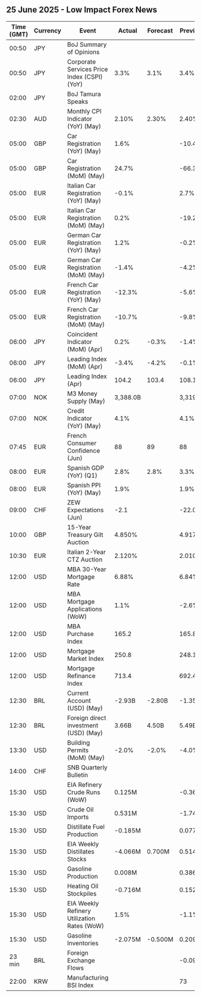 ## 25 June 2025 - Low Impact Forex News

| Time (GMT) | Currency | Event | Actual | Forecast | Previous |
|------|----------|-------|--------|----------|----------|
| 00:50 | JPY | BoJ Summary of Opinions |  |  |  |
| 00:50 | JPY | Corporate Services Price Index (CSPI) (YoY) | 3.3% | 3.1% | 3.4% |
| 02:00 | JPY | BoJ Tamura Speaks |  |  |  |
| 02:30 | AUD | Monthly CPI Indicator (YoY) (May) | 2.10% | 2.30% | 2.40% |
| 05:00 | GBP | Car Registration (YoY) (May) | 1.6% |  | -10.4% |
| 05:00 | GBP | Car Registration (MoM) (May) | 24.7% |  | -66.3% |
| 05:00 | EUR | Italian Car Registration (YoY) (May) | -0.1% |  | 2.7% |
| 05:00 | EUR | Italian Car Registration (MoM) (May) | 0.2% |  | -19.2% |
| 05:00 | EUR | German Car Registration (YoY) (May) | 1.2% |  | -0.2% |
| 05:00 | EUR | German Car Registration (MoM) (May) | -1.4% |  | -4.2% |
| 05:00 | EUR | French Car Registration (YoY) (May) | -12.3% |  | -5.6% |
| 05:00 | EUR | French Car Registration (MoM) (May) | -10.7% |  | -9.8% |
| 06:00 | JPY | Coincident Indicator (MoM) (Apr) | 0.2% | -0.3% | -1.4% |
| 06:00 | JPY | Leading Index (MoM) (Apr) | -3.4% | -4.2% | -0.1% |
| 06:00 | JPY | Leading Index (Apr) | 104.2 | 103.4 | 108.1 |
| 07:00 | NOK | M3 Money Supply (May) | 3,388.0B |  | 3,319.1B |
| 07:00 | NOK | Credit Indicator (YoY) (May) | 4.1% |  | 4.1% |
| 07:45 | EUR | French Consumer Confidence (Jun) | 88 | 89 | 88 |
| 08:00 | EUR | Spanish GDP (YoY) (Q1) | 2.8% | 2.8% | 3.3% |
| 08:00 | EUR | Spanish PPI (YoY) (May) | 1.9% |  | 1.9% |
| 09:00 | CHF | ZEW Expectations (Jun) | -2.1 |  | -22.0 |
| 10:00 | GBP | 15-Year Treasury Gilt Auction | 4.850% |  | 4.917% |
| 10:30 | EUR | Italian 2-Year CTZ Auction | 2.120% |  | 2.010% |
| 12:00 | USD | MBA 30-Year Mortgage Rate | 6.88% |  | 6.84% |
| 12:00 | USD | MBA Mortgage Applications (WoW) | 1.1% |  | -2.6% |
| 12:00 | USD | MBA Purchase Index | 165.2 |  | 165.8 |
| 12:00 | USD | Mortgage Market Index | 250.8 |  | 248.1 |
| 12:00 | USD | Mortgage Refinance Index | 713.4 |  | 692.4 |
| 12:30 | BRL | Current Account (USD) (May) | -2.93B | -2.80B | -1.35B |
| 12:30 | BRL | Foreign direct investment (USD) (May) | 3.66B | 4.50B | 5.49B |
| 13:30 | USD | Building Permits (MoM) (May) | -2.0% | -2.0% | -4.0% |
| 14:00 | CHF | SNB Quarterly Bulletin |  |  |  |
| 15:30 | USD | EIA Refinery Crude Runs (WoW) | 0.125M |  | -0.364M |
| 15:30 | USD | Crude Oil Imports | 0.531M |  | -1.747M |
| 15:30 | USD | Distillate Fuel Production | -0.185M |  | 0.077M |
| 15:30 | USD | EIA Weekly Distillates Stocks | -4.066M | 0.700M | 0.514M |
| 15:30 | USD | Gasoline Production | 0.008M |  | 0.386M |
| 15:30 | USD | Heating Oil Stockpiles | -0.716M |  | 0.152M |
| 15:30 | USD | EIA Weekly Refinery Utilization Rates (WoW) | 1.5% |  | -1.1% |
| 15:30 | USD | Gasoline Inventories | -2.075M | -0.500M | 0.209M |
| 23 min | BRL | Foreign Exchange Flows |  |  | -0.092B |
| 22:00 | KRW | Manufacturing BSI Index |  |  | 73 |
